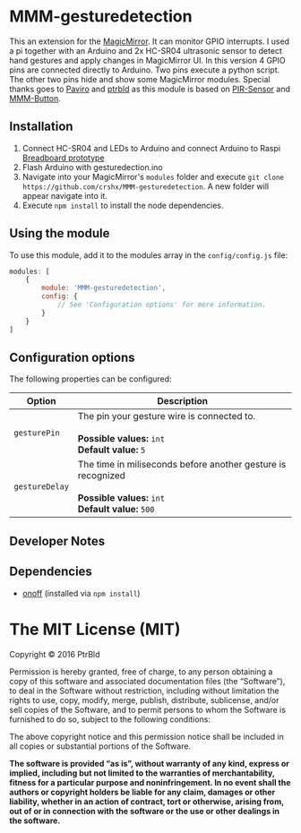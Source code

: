 # MMM-gesturedetection
This an extension for the [MagicMirror](https://github.com/MichMich/MagicMirror). It can monitor GPIO interrupts. I used a pi together with an Arduino and 2x HC-SR04 ultrasonic sensor to detect hand gestures and apply changes in MagicMirror UI.
In this version 4 GPIO pins are connected directly to Arduino. Two pins execute a python script. The other two pins hide and show some MagicMirror modules. 
Special thanks goes to [Paviro](https://github.com/paviro) and [ptrbld](https://github.com/ptrbld) as this module is based on [PIR-Sensor](https://github.com/paviro/MMM-PIR-Sensor) and [MMM-Button](https://github.com/ptrbld/MMM-Button).



## Installation
1. Connect HC-SR04 and LEDs to Arduino and connect Arduino to Raspi [Breadboard prototype](http://i.imgur.com/wyho6zg.png)
2. Flash Arduino with gesturedection.ino
3. Navigate into your MagicMirror's `modules` folder and execute `git clone https://github.com/crshx/MMM-gesturedetection`. A new folder will appear navigate into it.
4. Execute `npm install` to install the node dependencies.


## Using the module

To use this module, add it to the modules array in the `config/config.js` file:
````javascript
modules: [
	{
		module: 'MMM-gesturedetection',
		config: {
			// See 'Configuration options' for more information.
		}
	}
]
````

## Configuration options

The following properties can be configured:


<table width="100%">
	<!-- why, markdown... -->
	<thead>
		<tr>
			<th>Option</th>
			<th width="100%">Description</th>
		</tr>
	<thead>
	<tbody>
		<tr>
			<td><code>gesturePin</code></td>
			<td>The pin your gesture wire is connected to.<br>
				<br><b>Possible values:</b> <code>int</code>
				<br><b>Default value:</b> <code>5</code>
			</td>
		</tr>
		<tr>
			<td><code>gestureDelay</code></td>
			<td>The time in miliseconds before another gesture is recognized<br>
				<br><b>Possible values:</b> <code>int</code>
				<br><b>Default value:</b> <code>500</code>
			</td>
		</tr>
	</tbody>
</table>

## Developer Notes


## Dependencies
- [onoff](https://www.npmjs.com/package/onoff) (installed via `npm install`)

The MIT License (MIT)
=====================

Copyright © 2016 PtrBld

Permission is hereby granted, free of charge, to any person
obtaining a copy of this software and associated documentation
files (the “Software”), to deal in the Software without
restriction, including without limitation the rights to use,
copy, modify, merge, publish, distribute, sublicense, and/or sell
copies of the Software, and to permit persons to whom the
Software is furnished to do so, subject to the following
conditions:

The above copyright notice and this permission notice shall be
included in all copies or substantial portions of the Software.

**The software is provided “as is”, without warranty of any kind, express or implied, including but not limited to the warranties of merchantability, fitness for a particular purpose and noninfringement. In no event shall the authors or copyright holders be liable for any claim, damages or other liability, whether in an action of contract, tort or otherwise, arising from, out of or in connection with the software or the use or other dealings in the software.**